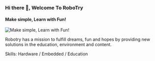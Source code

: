 ### Hi there 👋, Welcome To RoboTry
#### Make simple, Learn with Fun!
![Make simple, Learn with Fun!](http://robotry.co.kr/images/bg/bg_banner_main1.jpg)

Robotry has a mission to fulfill dreams, 
fun and hopes by providing new solutions 
in the education, environment and content.

Skills: Hardware / Embedded / Education




